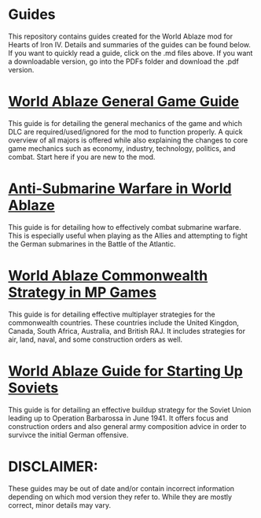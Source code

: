 # Guides
This repository contains guides created for the World Ablaze mod for Hearts of Iron IV. Details and summaries of the guides can be found below. If you want to quickly read a guide, click on the .md files above. If you want a downloadable version, go into the PDFs folder and download the .pdf version.

# [World Ablaze General Game Guide]()
This guide is for detailing the general mechanics of the game and which DLC are required/used/ignored for the mod to function properly. A quick overview of all majors is offered while also explaining the changes to core game mechanics such as economy, industry, technology, politics, and combat. Start here if you are new to the mod.

# [Anti-Submarine Warfare in World Ablaze](https://github.com/World-Ablaze/Guides/blob/main/World%20Ablaze%20Anti-Submarine%20Warfare.md)
This guide is for detailing how to effectively combat submarine warfare. This is especially useful when playing as the Allies and attempting to fight the German submarines in the Battle of the Atlantic.

# [World Ablaze Commonwealth Strategy in MP Games](https://github.com/World-Ablaze/Guides/blob/main/World%20Ablaze%20Commonwealth%20%2B%20UK%20MP%20Guide.md)
This guide is for detailing effective multiplayer strategies for the commonwealth countries. These countries include the United Kingdon, Canada, South Africa, Australia, and British RAJ. It includes strategies for air, land, naval, and some construction orders as well.

# [World Ablaze Guide for Starting Up Soviets](https://github.com/World-Ablaze/Guides/blob/main/World%20Ablaze%20Soviet%20Startup%20Guide.md)
This guide is for detailing an effective buildup strategy for the Soviet Union leading up to Operation Barbarossa in June 1941. It offers focus and construction orders and also general army composition advice in order to survivce the initial German offensive.

# DISCLAIMER:
These guides may be out of date and/or contain incorrect information depending on which mod version they refer to. While they are mostly correct, minor details may vary.